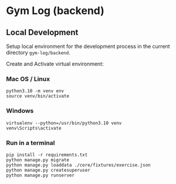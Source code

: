 # Gym Log (backend)

## Local Development

Setup local environment for the development process in the current directory `gym-log/backend`.

Create and Activate virtual environment:

### Mac OS / Linux

```shell
python3.10 -m venv env
source venv/bin/activate   
```

### Windows

```shell
virtualenv --python=/usr/bin/python3.10 venv 
venv\Scripts\activate    
```

### Run in a terminal

```shell
pip install -r requirements.txt
python manage.py migrate
python manage.py loaddata ./core/fixtures/exercise.json
python manage.py createsuperuser
python manage.py runserver
```